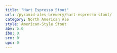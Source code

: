 ```yaml
---
title: "Hart Espresso Stout"
url: /pyramid-ales-brewery/hart-espresso-stout/
category: North American Ale
style: American-Style Stout
abv: 5.6
ibu: 0
srm: 0
upc: 0
---
```


